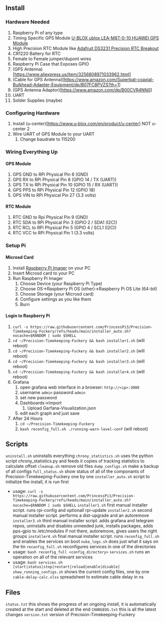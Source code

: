 ## Install
### Hardware Needed
1. Raspberry Pi of any type
2. Timing Specific GPS Module [U-BLOX ublox LEA-M8T-0-10 HUAWEI GPS Module](https://www.ebay.com/itm/134243322249)
3. High Precision RTC Module like [Adafruit DS3231 Precision RTC Breakout](https://www.adafruit.com/product/3013)
4. CR1220 Battery for RTC
5. Female to Female jumper/dupont wires
6. Raspberry Pi Case that Exposes GPIO
7. (GPS Antenna)[https://www.aliexpress.us/item/3256808971033962.html]
8. (Cable for GPS Antenna)[https://www.amazon.com/Superbat-coaxial-Bulkhead-Adapter-Equipment/dp/B07FC8PVZS?th=1]
9. (GPS Antenna Adaptor)[https://www.amazon.com/dp/B00CVR4NN0]
10. UART
11. Solder Supplies (maybe)

### Configuring Hardware
1. Install (u-center)[https://www.u-blox.com/en/product/u-center] NOT u-center 2
2. Wire UART of GPS Module to your UART
    1. Change baudrate to 115200

### Wiring Everything Up
#### GPS Module
1. GPS GND to RPi Physical Pin 6 (GND)
2. GPS RX to RPi Physical Pin 8 (GPIO 14 / TX (UART))
3. GPS TX to RPi Physical Pin 10 (GPIO 15 / RX (UART))
4. GPS PPS to RPi Physical Pin 12 (GPIO 18)
5. GPS VIN to RPi Physical Pin 27 (3.3 volts)
#### RTC Module
1. RTC GND to Rpi Physical Pin 9 (GND)
3. RTC SDA to RPi Physical Pin 3 (GPIO 2 / SDA1 (I2C))
4. RTC RCL to RPi Physical Pin 5 (GPIO 4 / SCL1 (I2C))
5. RTC VCC to RPi Physical Pin 1 (3.3 volts)

### Setup Pi
#### Microsd Card
1. Install [Raspberry Pi Imager](https://www.raspberrypi.com/software/) on your PC
2. Insert Microsd card to your PC
3. Run Raspberry Pi Imager
    1. Choose Device (your Raspberry Pi Type)
    2. Choose OS->Raspberry Pi OS (other)->Raspberry Pi OS Lite (64-bit)
    3. Choose Storage (your Microsd card)
    4. Configure settings as you like them
    5. Burn
#### Login to Raspberry Pi
1. `curl -s https://raw.githubusercontent.com/PrincessPi3/Precision-Timekeeping-Fuckery/refs/heads/main/installer_auto.sh?nocache=$RANDOM | sudo $SHELL`
3. `cd ~/Precision-Timekeeping-Fuckery && bash installer1.sh` (will reboot)
5. `cd ~/Precision-Timekeeping-Fuckery && bash installer2.sh` (will reboot)
7. `cd ~/Precision-Timekeeping-Fuckery && bash installer3.sh` (will reboot)
9. `cd ~/Precision-Timekeeping-Fuckery && bash installer4.sh` (will reboot)
10. Grafana
    1. open grafana web interface in a browser: `http://<ip>:3000`
    2. username `admin` password `admin`
    3. set new password
    4. Dashboards->Import
        1. Upload Garfana-Visualization.json
    5. edit each graph and just save
11. After 24 Hours
    1. `cd ~/Precision-Timekeeping-Fuckery`
    2. `bash reconfig_full.sh ./running-warn-level-conf` (will reboot)

## Scripts
`uninstall.sh` uninstalls everything
`chrony_statistics.sh` uses the python script chrony_statistics.py and feeds it copies of tracking statistics to calculate offset
`cleanup.sh` remove old files 
`dump_configs.sh` make a backup of all configs
`full_status.sh` show status of all of the componants of Precision-Timekeeping-Fuckery one by one
`installer_auto.sh` script to initialize the install, it is run first
* usage: `curl -s https://raw.githubusercontent.com/PrincessPi3/Precision-Timekeeping-Fuckery/refs/heads/main/installer_auto.sh?nocache=$RANDOM | sudo $SHELL`
`installer1.sh` first manual installer script. runs rpi-config and optionall rpi-update
`installer2.sh` second manual installer script. performs a dist-upgrade and an autoremove
`installer3.sh` third manual installer script. adds grafana and telegram repos, uninstalls and disables unneeded junk, installs packages, adds pps-gpio to /etc/modules if not there, autoremove, gives users the right groups
`installer4.sh` final manual installer script. runs `reconfig_full.sh` and enables the services on boot
`nuke_logs.sh` does just what it says on the tin
`reconfig_full.sh` reconfigures services in one of the directories
* usage: `bash reconfig_full <config_directory>`
`services.sh` runs an operation on all of the relevant services
* usage: `bash services.sh [start|status|stop|restart|reload|enable|disable]`
`show_running_configs.sh` shows the current config files, one by one
`cable-delay-calc.xlsx` spreadsheet to estimate cable delay in ns

## Files
`status.txt` this shows the progress of an ongoing install, it is automatically created at the start and deleted at the end
`CHANGEOG.txt` this is all the latest changes
`version.txt` version of Precision-Timekeeping-Fuckery